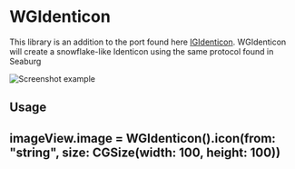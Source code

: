 # WGIdenticon

This library is an addition to the port found here [IGIdenticon](https://github.com/Seaburg/IGIdenticon). 
WGIdenticon will create a snowflake-like Identicon using the same protocol found in Seaburg

![Screenshot example](https://raw.github.com/Seaburg/IGIdenticon/master/Screenshot/screenshot.png)

Usage
-----
imageView.image = WGIdenticon().icon(from: "string", size: CGSize(width: 100, height: 100))
-----

